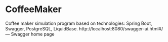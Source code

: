 # CoffeeMaker
Coffee maker simulation program based on technologies: Spring Boot, Swagger, PostgreSQL, LiquidBase.
http://localhost:8080/swagger-ui.html#/  — Swagger home page
